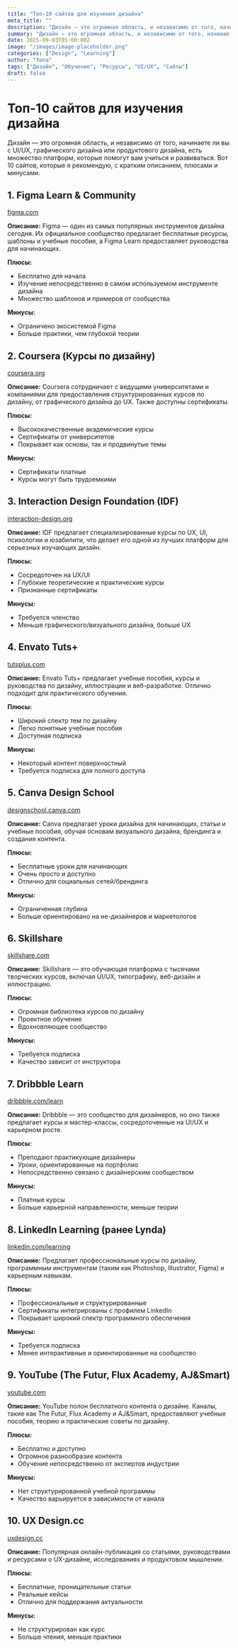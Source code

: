 ```yaml
---
title: "Топ-10 сайтов для изучения дизайна"
meta_title: ""
description: "Дизайн — это огромная область, и независимо от того, начинаете ли вы с UI/UX, графического дизайна или продуктового дизайна, есть множество платформ, которые помогут вам учиться и развиваться."
summary: "Дизайн — это огромная область, и независимо от того, начинаете ли вы с UI/UX, графического дизайна или продуктового дизайна, есть множество платформ, которые помогут вам учиться и развиваться. Вот 10 сайтов, которые я рекомендую, с кратким описанием, плюсами и минусами."
date: 2025-09-03T05:00:00Z
image: "/images/image-placeholder.png"
categories: ["Design", "Learning"]
author: "Yona"
tags: ["Дизайн", "Обучение", "Ресурсы", "UI/UX", "Сайты"]
draft: false
---
```


# Топ-10 сайтов для изучения дизайна

Дизайн — это огромная область, и независимо от того, начинаете ли вы с UI/UX, графического дизайна или продуктового дизайна, есть множество платформ, которые помогут вам учиться и развиваться. Вот 10 сайтов, которые я рекомендую, с кратким описанием, плюсами и минусами.

## 1. Figma Learn & Community

[figma.com](https://figma.com)

**Описание:** Figma — один из самых популярных инструментов дизайна сегодня. Их официальное сообщество предлагает бесплатные ресурсы, шаблоны и учебные пособия, а Figma Learn предоставляет руководства для начинающих.

**Плюсы:**

* Бесплатно для начала
* Изучение непосредственно в самом используемом инструменте дизайна
* Множество шаблонов и примеров от сообщества

**Минусы:**

* Ограничено экосистемой Figma
* Больше практики, чем глубокой теории

## 2. Coursera (Курсы по дизайну)

[coursera.org](https://coursera.org)

**Описание:** Coursera сотрудничает с ведущими университетами и компаниями для предоставления структурированных курсов по дизайну, от графического дизайна до UX. Также доступны сертификаты.

**Плюсы:**

* Высококачественные академические курсы
* Сертификаты от университетов
* Покрывает как основы, так и продвинутые темы

**Минусы:**

* Сертификаты платные
* Курсы могут быть трудоемкими

## 3. Interaction Design Foundation (IDF)

[interaction-design.org](https://interaction-design.org)

**Описание:** IDF предлагает специализированные курсы по UX, UI, психологии и юзабилити, что делает его одной из лучших платформ для серьезных изучающих дизайн.

**Плюсы:**

* Сосредоточен на UX/UI
* Глубокие теоретические и практические курсы
* Признанные сертификаты

**Минусы:**

* Требуется членство
* Меньше графического/визуального дизайна, больше UX

## 4. Envato Tuts+

[tutsplus.com](https://tutsplus.com)

**Описание:** Envato Tuts+ предлагает учебные пособия, курсы и руководства по дизайну, иллюстрации и веб-разработке. Отлично подходит для практического обучения.

**Плюсы:**

* Широкий спектр тем по дизайну
* Легко понятные учебные пособия
* Доступная подписка

**Минусы:**

* Некоторый контент поверхностный
* Требуется подписка для полного доступа

## 5. Canva Design School

[designschool.canva.com](https://designschool.canva.com)

**Описание:** Canva предлагает уроки дизайна для начинающих, статьи и учебные пособия, обучая основам визуального дизайна, брендинга и создания контента.

**Плюсы:**

* Бесплатные уроки для начинающих
* Очень просто и доступно
* Отлично для социальных сетей/брендинга

**Минусы:**

* Ограниченная глубина
* Больше ориентировано на не-дизайнеров и маркетологов

## 6. Skillshare

[skillshare.com](https://skillshare.com)

**Описание:** Skillshare — это обучающая платформа с тысячами творческих курсов, включая UI/UX, типографику, веб-дизайн и иллюстрацию.

**Плюсы:**

* Огромная библиотека курсов по дизайну
* Проектное обучение
* Вдохновляющее сообщество

**Минусы:**

* Требуется подписка
* Качество зависит от инструктора

## 7. Dribbble Learn

[dribbble.com/learn](https://dribbble.com/learn)

**Описание:** Dribbble — это сообщество для дизайнеров, но оно также предлагает курсы и мастер-классы, сосредоточенные на UI/UX и карьерном росте.

**Плюсы:**

* Преподают практикующие дизайнеры
* Уроки, ориентированные на портфолио
* Непосредственно связано с дизайнерским сообществом

**Минусы:**

* Платные курсы
* Больше карьерной направленности, меньше теории

## 8. LinkedIn Learning (ранее Lynda)

[linkedin.com/learning](https://linkedin.com/learning)

**Описание:** Предлагает профессиональные курсы по дизайну, программным инструментам (таким как Photoshop, Illustrator, Figma) и карьерным навыкам.

**Плюсы:**

* Профессиональные и структурированные
* Сертификаты интегрированы с профилем LinkedIn
* Покрывает широкий спектр программного обеспечения

**Минусы:**

* Требуется подписка
* Менее интерактивные и ориентированные на сообщество

## 9. YouTube (The Futur, Flux Academy, AJ&Smart)

[youtube.com](https://youtube.com)

**Описание:** YouTube полон бесплатного контента о дизайне. Каналы, такие как The Futur, Flux Academy и AJ&Smart, предоставляют учебные пособия, теорию и практические советы по дизайну.

**Плюсы:**

* Бесплатно и доступно
* Огромное разнообразие контента
* Обучение непосредственно от экспертов индустрии

**Минусы:**

* Нет структурированной учебной программы
* Качество варьируется в зависимости от канала

## 10. UX Design.cc

[uxdesign.cc](https://uxdesign.cc)

**Описание:** Популярная онлайн-публикация со статьями, руководствами и ресурсами о UX-дизайне, исследованиях и продуктовом мышлении.

**Плюсы:**

* Бесплатные, проницательные статьи
* Реальные кейсы
* Отлично для поддержания актуальности

**Минусы:**

* Не структурирован как курс
* Больше чтения, меньше практики
